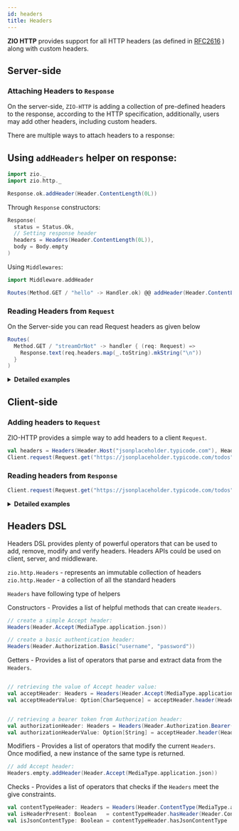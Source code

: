 ```yaml
---
id: headers
title: Headers
---
```


**ZIO HTTP** provides support for all HTTP headers (as defined
in [RFC2616](https://datatracker.ietf.org/doc/html/rfc2616) ) along with custom headers.

## Server-side

### Attaching Headers to `Response`

On the server-side, `ZIO-HTTP` is adding a collection of pre-defined headers to the response, according to the HTTP
specification, additionally, users may add other headers, including custom headers.

There are multiple ways to attach headers to a response:

Using `addHeaders` helper on response:
- 

```scala mdoc
import zio._
import zio.http._

Response.ok.addHeader(Header.ContentLength(0L))
```

Through `Response` constructors:

```scala mdoc
Response(
  status = Status.Ok,
  // Setting response header 
  headers = Headers(Header.ContentLength(0L)),
  body = Body.empty
)
```

Using `Middlewares`:

```scala mdoc
import Middleware.addHeader

Routes(Method.GET / "hello" -> Handler.ok) @@ addHeader(Header.ContentLength(0L))
```

### Reading Headers from `Request`

On the Server-side you can read Request headers as given below

```scala mdoc
Routes(
  Method.GET / "streamOrNot" -> handler { (req: Request) =>
    Response.text(req.headers.map(_.toString).mkString("\n"))
  }
)
```

<details>
<summary><b>Detailed examples </b></summary>

Example below shows how the Headers could be added to a response by using `Response` constructors and how a custom
header is added to `Response` through `addHeader`:

```scala mdoc:silent
import zio._
import zio.http._
import zio.stream._

object SimpleResponseDispatcher extends ZIOAppDefault {
  override def run =
  // Starting the server (for more advanced startup configuration checkout `HelloWorldAdvanced`)
    Server.serve(app).provide(Server.default)

  // Create a message as a Chunk[Byte]
  val message = Chunk.fromArray("Hello world !\r\n".getBytes(Charsets.Http))
  // Use `Http.collect` to match on route
  val app: HttpApp[Any] =
    Routes(
      // Simple (non-stream) based route
      Method.GET / "health" -> handler(Response.ok),

      // From Request(req), the headers are accessible.
      Method.GET / "streamOrNot" -> 
        handler { (req: Request) => 
          // Checking if client is able to handle streaming response
          val acceptsStreaming: Boolean = req.header(Header.Accept).exists(_.mimeTypes.contains(Header.Accept.MediaTypeWithQFactor(MediaType.application.`octet-stream`, None)))
          if (acceptsStreaming)
            Response(
              status = Status.Ok,
              body = Body.fromStream(ZStream.fromChunk(message), message.length.toLong), // Encoding content using a ZStream
            )
          else {
            // Adding a custom header to Response
            Response(status = Status.Accepted, body = Body.fromChunk(message)).addHeader("X-MY-HEADER", "test")
          }
        }
    ).sandbox.toHttpApp
}

```
More examples:

- [Middleware](https://github.com/zio/zio-http/blob/main/example/src/main/scala/Middleware.scala)

</details>

## Client-side

### Adding headers to `Request`

ZIO-HTTP provides a simple way to add headers to a client `Request`.

```scala mdoc:silent
val headers = Headers(Header.Host("jsonplaceholder.typicode.com"), Header.Accept(MediaType.application.json))
Client.request(Request.get("https://jsonplaceholder.typicode.com/todos").addHeaders(headers))
```

### Reading headers from `Response`

```scala mdoc:silent
Client.request(Request.get("https://jsonplaceholder.typicode.com/todos")).map(_.headers)
```

<details>
<summary><b>Detailed examples</b> </summary>

- The sample below shows how a header could be added to a client request:

```scala mdoc:silent
import zio._
import zio.http._

object SimpleClientJson extends ZIOAppDefault {
  val url = "https://jsonplaceholder.typicode.com/todos"
  // Construct headers
  val headers = Headers(Header.Host("jsonplaceholder.typicode.com"), Header.Accept(MediaType.application.json))

  val program = for {
    // Pass headers to request
    res <- Client.request(Request.get(url).addHeaders(headers))
    // List all response headers
    _ <- Console.printLine(res.headers.toList.mkString("\n"))
    data <-
      // Check if response contains a specified header with a specified value.
      if (res.header(Header.ContentType).exists(_.mediaType == MediaType.application.json))
        res.body.asString
      else
        res.body.asString
    _ <- Console.printLine(data)
  } yield ()

  override def run =
    program.provide(Client.default, Scope.default)

}
```

</details>

## Headers DSL

Headers DSL provides plenty of powerful operators that can be used to add, remove, modify and verify headers. Headers
APIs could be used on client, server, and middleware.

`zio.http.Headers` - represents an immutable collection of headers
`zio.http.Header`  - a collection of all the standard headers

`Headers` have following type of helpers

Constructors - Provides a list of helpful methods that can create `Headers`.

```scala mdoc
// create a simple Accept header:
Headers(Header.Accept(MediaType.application.json))

// create a basic authentication header:
Headers(Header.Authorization.Basic("username", "password"))
```

Getters - Provides a list of operators that parse and extract data from the `Headers`.

```scala mdoc

// retrieving the value of Accept header value:
val acceptHeader: Headers = Headers(Header.Accept(MediaType.application.json))
val acceptHeaderValue: Option[CharSequence] = acceptHeader.header(Header.Accept).map(_.renderedValue)


// retrieving a bearer token from Authorization header:
val authorizationHeader: Headers = Headers(Header.Authorization.Bearer("test"))
val authorizationHeaderValue: Option[String] = acceptHeader.header(Header.Authorization).map(_.renderedValue)
```

Modifiers - Provides a list of operators that modify the current `Headers`. Once modified, a new instance of the same
type is returned.

```scala mdoc
// add Accept header:
Headers.empty.addHeader(Header.Accept(MediaType.application.json))
```

Checks - Provides a list of operators that checks if the `Headers` meet the give constraints.

```scala mdoc
val contentTypeHeader: Headers = Headers(Header.ContentType(MediaType.application.json))
val isHeaderPresent: Boolean   = contentTypeHeader.hasHeader(Header.ContentType) 
val isJsonContentType: Boolean = contentTypeHeader.hasJsonContentType
```
